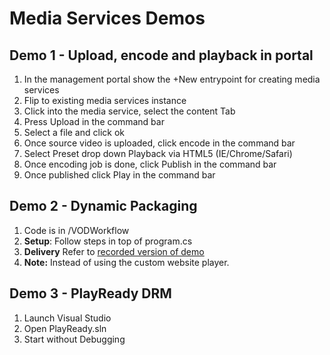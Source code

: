 # Media Services Demos

## Demo 1 - Upload, encode and playback in portal

1. In the management portal show the +New entrypoint for creating media services
2. Flip to existing media services instance
3. Click into the media service, select the content Tab
4. Press Upload in the command bar
5. Select a file and click ok
6. Once source video is uploaded, click encode in the command bar
7. Select Preset drop down Playback via HTML5 (IE/Chrome/Safari) 
8. Once encoding job is done, click Publish in the command bar
9. Once published click Play in the command bar

## Demo 2 - Dynamic Packaging

1.  Code is in /VODWorkflow
2.  **Setup**: Follow steps in top of program.cs
3. **Delivery** Refer to [recorded version of demo](http://channel9.msdn.com/Events/Build/2014/3-610?#time=15m34s)
4. **Note:** Instead of using the custom website player.


## Demo 3 - PlayReady DRM

1. Launch Visual Studio
2. Open PlayReady.sln
3. Start without Debugging